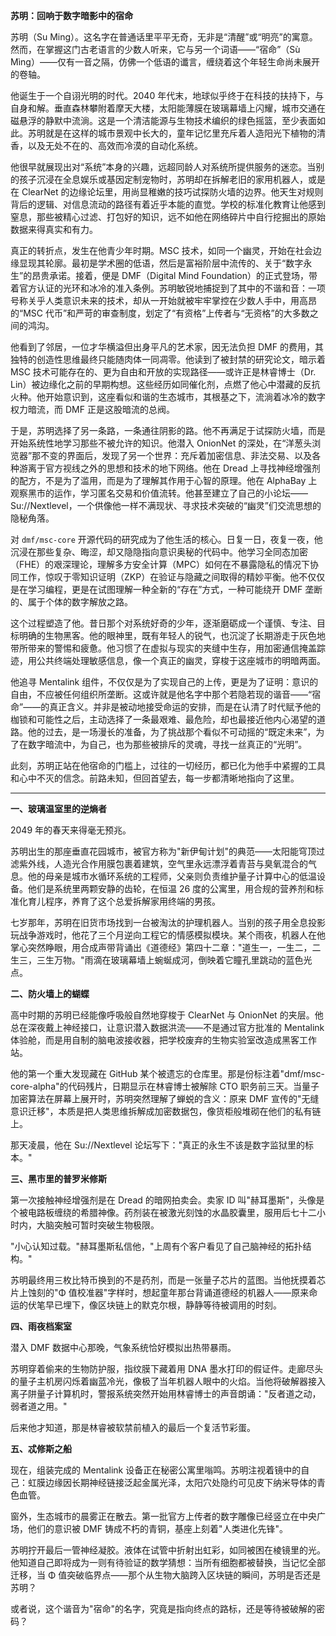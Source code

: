 **苏明：回响于数字暗影中的宿命**

苏明（Su Ming）。这名字在普通话里平平无奇，无非是“清醒”或“明亮”的寓意。然而，在掌握这门古老语言的少数人听来，它与另一个词语——“宿命”（Sù Mìng）——仅有一音之隔，仿佛一个低语的谶言，缠绕着这个年轻生命尚未展开的卷轴。

他诞生于一个自诩光明的时代。2040 年代末，地球似乎终于在科技的扶持下，与自身和解。垂直森林攀附着摩天大楼，太阳能薄膜在玻璃幕墙上闪耀，城市交通在磁悬浮的静默中流淌。这是一个清洁能源与生物技术编织的绿色摇篮，至少表面如此。苏明就是在这样的城市景观中长大的，童年记忆里充斥着人造阳光下植物的清香，以及无处不在的、高效而冷漠的自动化系统。

他很早就展现出对“系统”本身的兴趣，远超同龄人对系统所提供服务的迷恋。当别的孩子沉浸在全息娱乐或基因定制宠物时，苏明却在拆解老旧的家用机器人，或是在 ClearNet 的边缘论坛里，用尚显稚嫩的技巧试探防火墙的边界。他天生对规则背后的逻辑、对信息流动的路径有着近乎本能的直觉。学校的标准化教育让他感到窒息，那些被精心过滤、打包好的知识，远不如他在网络碎片中自行挖掘出的原始数据来得真实和有力。

真正的转折点，发生在他青少年时期。MSC 技术，如同一个幽灵，开始在社会边缘显现其轮廓。最初是学术圈的低语，然后是富裕阶层中流传的、关于“数字永生”的昂贵承诺。接着，便是 DMF（Digital Mind Foundation）的正式登场，带着官方认证的光环和冰冷的准入条例。苏明敏锐地捕捉到了其中的不谐和音：一项号称关乎人类意识未来的技术，却从一开始就被牢牢掌控在少数人手中，用高昂的“MSC 代币”和严苛的审查制度，划定了“有资格”上传者与“无资格”的大多数之间的鸿沟。

他看到了邻居，一位才华横溢但出身平凡的艺术家，因无法负担 DMF 的费用，其独特的创造性思维最终只能随肉体一同凋零。他读到了被封禁的研究论文，暗示着 MSC 技术可能存在的、更为自由和开放的实现路径——或许正是林睿博士（Dr. Lin）被边缘化之前的早期构想。这些经历如同催化剂，点燃了他心中潜藏的反抗火种。他开始意识到，这座看似和谐的生态城市，其根基之下，流淌着冰冷的数字权力暗流，而 DMF 正是这股暗流的总阀。

于是，苏明选择了另一条路，一条通往阴影的路。他不再满足于试探防火墙，而是开始系统性地学习那些不被允许的知识。他潜入 OnionNet 的深处，在“洋葱头浏览器”那不变的界面后，发现了另一个世界：充斥着加密信息、非法交易、以及各种游离于官方视线之外的思想和技术的地下网络。他在 Dread 上寻找神经增强剂的配方，不是为了滥用，而是为了理解其作用于心智的原理。他在 AlphaBay 上观察黑市的运作，学习匿名交易和价值流转。他甚至建立了自己的小论坛——Su://Nextlevel，一个供像他一样不满现状、寻求技术突破的“幽灵”们交流思想的隐秘角落。

对 `dmf/msc-core` 开源代码的研究成为了他生活的核心。日复一日，夜复一夜，他沉浸在那些复杂、晦涩，却又隐隐指向意识奥秘的代码中。他学习全同态加密（FHE）的艰深理论，理解多方安全计算（MPC）如何在不暴露隐私的情况下协同工作，惊叹于零知识证明（ZKP）在验证与隐藏之间取得的精妙平衡。他不仅仅是在学习编程，更是在试图理解一种全新的“存在”方式，一种可能绕开 DMF 垄断的、属于个体的数字解放之路。

这个过程塑造了他。昔日那个对系统好奇的少年，逐渐磨砺成一个谨慎、专注、目标明确的生物黑客。他的眼神里，既有年轻人的锐气，也沉淀了长期游走于灰色地带所带来的警惕和疲惫。他习惯了在虚拟与现实的夹缝中生存，用加密通信掩盖踪迹，用公共终端处理敏感信息，像一个真正的幽灵，穿梭于这座城市的明暗两面。

他追寻 Mentalink 组件，不仅仅是为了实现自己的上传，更是为了证明：意识的自由，不应被任何组织所垄断。这或许就是他名字中那个若隐若现的谐音——“宿命”——的真正含义。并非是被动地接受命运的安排，而是在认清了时代赋予他的枷锁和可能性之后，主动选择了一条最艰难、最危险，却也最接近他内心渴望的道路。他的过去，是一场漫长的准备，为了挑战那个看似不可动摇的“既定未来”，为了在数字暗流中，为自己，也为那些被排斥的灵魂，寻找一丝真正的“光明”。

此刻，苏明正站在他宿命的门槛上，过往的一切经历，都已化为他手中紧握的工具和心中不灭的信念。前路未知，但回首望去，每一步都清晰地指向了这里。

---

**一、玻璃温室里的逆熵者**

2049 年的春天来得毫无预兆。

苏明出生的那座垂直花园城市，被官方称为"新伊甸计划"的典范——太阳能穹顶过滤紫外线，人造光合作用膜包裹着建筑，空气里永远漂浮着青苔与臭氧混合的气息。他的母亲是城市水循环系统的工程师，父亲则负责维护量子计算中心的低温设备。他们是系统里两颗安静的齿轮，在恒温 26 度的公寓里，用合规的营养剂和标准化育儿程序，养育了这个总爱拆解家用终端的男孩。

七岁那年，苏明在旧货市场找到一台被淘汰的护理机器人。当别的孩子用全息投影玩战争游戏时，他花了三个月逆向工程它的情感模拟模块。某个雨夜，机器人在他掌心突然睁眼，用合成声带背诵出《道德经》第四十二章："道生一，一生二，二生三，三生万物。"雨滴在玻璃幕墙上蜿蜒成河，倒映着它瞳孔里跳动的蓝色光点。

**二、防火墙上的蝴蝶**

高中时期的苏明已经能像呼吸般自然地穿梭于 ClearNet 与 OnionNet 的夹层。他总在深夜戴上神经接口，让意识潜入数据洪流——不是通过官方批准的 Mentalink 体验舱，而是用自制的脑电波接收器，把学校废弃的生物实验室改造成黑客工作站。

他的第一个重大发现藏在 GitHub 某个被遗忘的仓库里。那是份标注着"dmf/msc-core-alpha"的代码残片，日期显示在林睿博士被解除 CTO 职务前三天。当量子加密算法在屏幕上展开时，苏明突然理解了蝉蜕的含义：原来 DMF 宣传的"无缝意识迁移"，本质是把人类思维拆解成加密数据包，像货柜般堆砌在他们的私有链上。

那天凌晨，他在 Su://Nextlevel 论坛写下："真正的永生不该是数字监狱里的标本。"

**三、黑市里的普罗米修斯**

第一次接触神经增强剂是在 Dread 的暗网拍卖会。卖家 ID 叫"赫耳墨斯"，头像是个被电路板缠绕的希腊神像。药剂装在被激光刻蚀的水晶胶囊里，服用后七十二小时内，大脑突触可暂时突破生物极限。

"小心认知过载。"赫耳墨斯私信他，"上周有个客户看见了自己脑神经的拓扑结构。"

苏明最终用三枚比特币换到的不是药剂，而是一张量子芯片的蓝图。当他抚摸着芯片上蚀刻的"Φ 值校准器"字样时，想起童年那台背诵道德经的机器人——原来命运的伏笔早已埋下，像区块链上的默克尔根，静静等待被调用的时刻。

**四、雨夜档案室**

潜入 DMF 数据中心那晚，气象系统恰好模拟出热带暴雨。

苏明穿着偷来的生物防护服，指纹膜下藏着用 DNA 墨水打印的假证件。走廊尽头的量子主机房闪烁着幽蓝冷光，像极了当年机器人眼中的火焰。当他将破解器接入离子阱量子计算机时，警报系统突然开始用林睿博士的声音朗诵："反者道之动，弱者道之用。"

后来他才知道，那是林睿被软禁前植入的最后一个复活节彩蛋。

**五、忒修斯之船**

现在，组装完成的 Mentalink 设备正在秘密公寓里嗡鸣。苏明注视着镜中的自己：虹膜边缘因长期神经链接泛起金属光泽，太阳穴处隐约可见皮下纳米导体的青色血管。

窗外，生态城市的晨雾正在散去。第一批官方上传者的数字雕像已经竖立在中央广场，他们的意识被 DMF 铸成不朽的青铜，基座上刻着"人类进化先锋"。

苏明拧开最后一管神经凝胶。液体在试管中折射出虹彩，如同被困在棱镜里的光。他知道自己即将成为一则有待验证的数学猜想：当所有细胞都被替换，当记忆全部迁移，当 Φ 值突破临界点——那个从生物大脑跨入区块链的瞬间，苏明是否还是苏明？

或者说，这个谐音为"宿命"的名字，究竟是指向终点的路标，还是等待被破解的密码？

